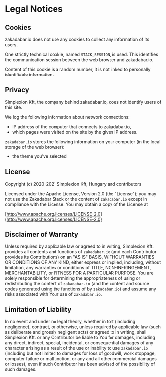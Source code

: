 # Legal Notices

## Cookies

zakadabar.io does not use any cookies to collect any information of its users.

One strictly technical cookie, named `STACK_SESSION`, is used. This identifies
the communication session between the web browser and zakadabar.io. 

Content of this cookie is a random number, it is not linked to personally
identifiable information.

## Privacy

Simplexion Kft, the company behind zakadabar.io, does not identify users of this site.

We log the following information about network connections:

* IP address of the computer that connects to zakadabar.io,
* which pages were visited on the site by the given IP address.

`zakadabar.io` stores the following information on your computer (in the local storage of the web browser):

- the theme you've selected

## License

Copyright (c) 2020-2021 Simplexion Kft, Hungary and contributors

Licensed under the Apache License, Version 2.0 (the "License");
you may not use the Zakadabar Stack or the content of `zakadabar.io`
except in compliance with the License. You may obtain a copy of the License at

[http://www.apache.org/licenses/LICENSE-2.0](http://www.apache.org/licenses/LICENSE-2.0)

## Disclaimer of Warranty

Unless required by applicable law or agreed to in writing, Simplexion Kft. provides
all contents and functions of `zakadabar.io` (and each Contributor provides its
Contributions) on an "AS IS" BASIS, WITHOUT WARRANTIES OR CONDITIONS OF ANY KIND, 
either express or implied, including, without limitation, any warranties or conditions 
of TITLE, NON-INFRINGEMENT, MERCHANTABILITY, or FITNESS FOR A PARTICULAR PURPOSE. 
You are solely responsible for determining the appropriateness of using or redistributing
the content of `zakadabar.io` (and the content and source codes generated using the 
functions of by `zakadabar.io`) and assume any risks associated with Your use
of `zakadabar.io`.

## Limitation of Liability

In no event and under no legal theory, whether in tort (including negligence), contract,
or otherwise, unless required by applicable law (such as deliberate and grossly
negligent acts) or agreed to in writing, shall Simplexion Kft. or any Contributor 
be liable to You for damages, including any direct, indirect, special, incidental,
or consequential damages of any character arising as a result of the use or inability
to use `zakadabar.io` (including but not limited to damages for loss of goodwill,
work stoppage, computer failure or malfunction, or any and all other commercial 
damages or losses), even if such Contributor has been advised of the possibility 
of such damages.